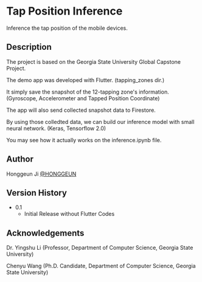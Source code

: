 # Tap Position Inference

Inference the tap position of the mobile devices.

## Description

The project is based on the Georgia State University Global Capstone Project.

The demo app was developed with Flutter. (tapping_zones dir.)

It simply save the snapshot of the 12-tapping zone's information. (Gyroscope, Accelerometer and Tapped Position Coordinate)

The app will also send collected snapshot data to Firestore.

By using those colledted data, we can build our inference model with small neural network. (Keras, Tensorflow 2.0)

You may see how it actually works on the inference.ipynb file.

## Author

Honggeun Ji
[@HONGGEUN](https://www.linkedin.com/in/honggeunji/)

## Version History

* 0.1
    * Initial Release without Flutter Codes

## Acknowledgements
Dr. Yingshu Li (Professor, Department of Computer Science, Georgia State University)

Chenyu Wang (Ph.D. Candidate, Department of Computer Science, Georgia State University)
